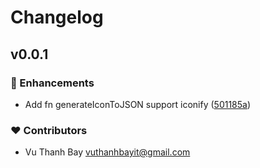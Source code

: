 # Changelog


## v0.0.1


### 🚀 Enhancements

- Add fn generateIconToJSON support iconify ([501185a](https://github.com/vuthanhbayit/iconify/commit/501185a))

### ❤️ Contributors

- Vu Thanh Bay <vuthanhbayit@gmail.com>

